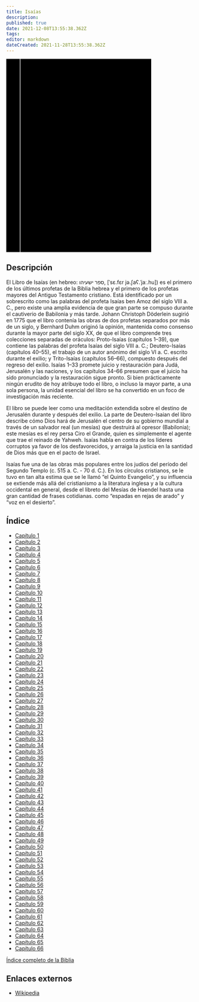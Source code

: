 ```yaml
---
title: Isaías
description: 
published: true
date: 2021-12-08T13:55:38.362Z
tags: 
editor: markdown
dateCreated: 2021-11-28T13:55:38.362Z
---
```


<div class="urantiapedia-book-front urantiapedia-book-bible">
<svg xmlns="http://www.w3.org/2000/svg"
	width="102.6mm" height="136.8mm"
	viewBox="0 0 102.6 136.8" version="1.1">
	<g transform="translate(-7,-5)">
		<rect width="9.6" height="136.8" x="7" y="5" />
		<rect width="96.9" height="136.8" x="17" y="5" />
		<text style="font-size:5px" x="61" y="22">LA BIBLIA</text>
		<text style="font-size:4px" x="61" y="125">Biblia Reina Valera, 1960</text>
		<text style="font-size:9px" x="61" y="60">Isaías</text>
	</g>
</svg>
</div>

## Descripción


El Libro de Isaías (en hebreo: ספר ישעיהו, [ˈsɛ.fɛr jə.ʃaʕ.ˈjaː.hu]) es el primero de los últimos profetas de la Biblia hebrea y el primero de los profetas mayores del Antiguo Testamento cristiano. Está identificado por un sobrescrito como las palabras del profeta Isaías ben Amoz del siglo VIII a. C., pero existe una amplia evidencia de que gran parte se compuso durante el cautiverio de Babilonia y más tarde. Johann Christoph Döderlein sugirió en 1775 que el libro contenía las obras de dos profetas separados por más de un siglo, y Bernhard Duhm originó la opinión, mantenida como consenso durante la mayor parte del siglo XX, de que el libro comprende tres colecciones separadas de oráculos: Proto-Isaías (capítulos 1–39), que contiene las palabras del profeta Isaías del siglo VIII a. C.; Deutero-Isaías (capítulos 40–55), el trabajo de un autor anónimo del siglo VI a. C. escrito durante el exilio; y Trito-Isaías (capítulos 56–66), compuesto después del regreso del exilio. Isaías 1–33 promete juicio y restauración para Judá, Jerusalén y las naciones, y los capítulos 34–66 presumen que el juicio ha sido pronunciado y la restauración sigue pronto. Si bien prácticamente ningún erudito de hoy atribuye todo el libro, o incluso la mayor parte, a una sola persona, la unidad esencial del libro se ha convertido en un foco de investigación más reciente.

El libro se puede leer como una meditación extendida sobre el destino de Jerusalén durante y después del exilio. La parte de Deutero-Isaian del libro describe cómo Dios hará de Jerusalén el centro de su gobierno mundial a través de un salvador real (un mesías) que destruirá al opresor (Babilonia); este mesías es el rey persa Ciro el Grande, quien es simplemente el agente que trae el reinado de Yahweh. Isaías habla en contra de los líderes corruptos ya favor de los desfavorecidos, y arraiga la justicia en la santidad de Dios más que en el pacto de Israel.

Isaías fue una de las obras más populares entre los judíos del período del Segundo Templo (c. 515 a. C. - 70 d. C.). En los círculos cristianos, se le tuvo en tan alta estima que se le llamó “el Quinto Evangelio”, y su influencia se extiende más allá del cristianismo a la literatura inglesa y a la cultura occidental en general, desde el libreto del Mesías de Haendel hasta una gran cantidad de frases cotidianas. como “espadas en rejas de arado” y “voz en el desierto”.

## Índice

- [Capítulo 1](/es/Bible/Isaiah/1)
- [Capítulo 2](/es/Bible/Isaiah/2)
- [Capítulo 3](/es/Bible/Isaiah/3)
- [Capítulo 4](/es/Bible/Isaiah/4)
- [Capítulo 5](/es/Bible/Isaiah/5)
- [Capítulo 6](/es/Bible/Isaiah/6)
- [Capítulo 7](/es/Bible/Isaiah/7)
- [Capítulo 8](/es/Bible/Isaiah/8)
- [Capítulo 9](/es/Bible/Isaiah/9)
- [Capítulo 10](/es/Bible/Isaiah/10)
- [Capítulo 11](/es/Bible/Isaiah/11)
- [Capítulo 12](/es/Bible/Isaiah/12)
- [Capítulo 13](/es/Bible/Isaiah/13)
- [Capítulo 14](/es/Bible/Isaiah/14)
- [Capítulo 15](/es/Bible/Isaiah/15)
- [Capítulo 16](/es/Bible/Isaiah/16)
- [Capítulo 17](/es/Bible/Isaiah/17)
- [Capítulo 18](/es/Bible/Isaiah/18)
- [Capítulo 19](/es/Bible/Isaiah/19)
- [Capítulo 20](/es/Bible/Isaiah/20)
- [Capítulo 21](/es/Bible/Isaiah/21)
- [Capítulo 22](/es/Bible/Isaiah/22)
- [Capítulo 23](/es/Bible/Isaiah/23)
- [Capítulo 24](/es/Bible/Isaiah/24)
- [Capítulo 25](/es/Bible/Isaiah/25)
- [Capítulo 26](/es/Bible/Isaiah/26)
- [Capítulo 27](/es/Bible/Isaiah/27)
- [Capítulo 28](/es/Bible/Isaiah/28)
- [Capítulo 29](/es/Bible/Isaiah/29)
- [Capítulo 30](/es/Bible/Isaiah/30)
- [Capítulo 31](/es/Bible/Isaiah/31)
- [Capítulo 32](/es/Bible/Isaiah/32)
- [Capítulo 33](/es/Bible/Isaiah/33)
- [Capítulo 34](/es/Bible/Isaiah/34)
- [Capítulo 35](/es/Bible/Isaiah/35)
- [Capítulo 36](/es/Bible/Isaiah/36)
- [Capítulo 37](/es/Bible/Isaiah/37)
- [Capítulo 38](/es/Bible/Isaiah/38)
- [Capítulo 39](/es/Bible/Isaiah/39)
- [Capítulo 40](/es/Bible/Isaiah/40)
- [Capítulo 41](/es/Bible/Isaiah/41)
- [Capítulo 42](/es/Bible/Isaiah/42)
- [Capítulo 43](/es/Bible/Isaiah/43)
- [Capítulo 44](/es/Bible/Isaiah/44)
- [Capítulo 45](/es/Bible/Isaiah/45)
- [Capítulo 46](/es/Bible/Isaiah/46)
- [Capítulo 47](/es/Bible/Isaiah/47)
- [Capítulo 48](/es/Bible/Isaiah/48)
- [Capítulo 49](/es/Bible/Isaiah/49)
- [Capítulo 50](/es/Bible/Isaiah/50)
- [Capítulo 51](/es/Bible/Isaiah/51)
- [Capítulo 52](/es/Bible/Isaiah/52)
- [Capítulo 53](/es/Bible/Isaiah/53)
- [Capítulo 54](/es/Bible/Isaiah/54)
- [Capítulo 55](/es/Bible/Isaiah/55)
- [Capítulo 56](/es/Bible/Isaiah/56)
- [Capítulo 57](/es/Bible/Isaiah/57)
- [Capítulo 58](/es/Bible/Isaiah/58)
- [Capítulo 59](/es/Bible/Isaiah/59)
- [Capítulo 60](/es/Bible/Isaiah/60)
- [Capítulo 61](/es/Bible/Isaiah/61)
- [Capítulo 62](/es/Bible/Isaiah/62)
- [Capítulo 63](/es/Bible/Isaiah/63)
- [Capítulo 64](/es/Bible/Isaiah/64)
- [Capítulo 65](/es/Bible/Isaiah/65)
- [Capítulo 66](/es/Bible/Isaiah/66)

[Índice completo de la Biblia](/es/index/bible)


## Enlaces externos

- [Wikipedia](https://en.wikipedia.org/wiki/Book_of_Isaiah)